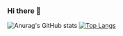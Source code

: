 ### Hi there 👋

![Anurag's GitHub stats](https://github-readme-stats.vercel.app/api?username=Dongdongbro&show_icons=true&theme=highcontrast)
[![Top Langs](https://github-readme-stats.vercel.app/api/top-langs/?username=GrilledSalmon&layout=compact&theme=great-gatsby&langs_count=6)](https://github.com/anuraghazra/github-readme-stats)
